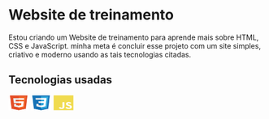 # Website de treinamento
Estou criando um Website de treinamento para aprende mais sobre HTML, CSS e JavaScript. minha meta é concluir esse projeto com um site simples, criativo e moderno usando as tais tecnologias citadas.

## Tecnologias usadas
 <img align="center" alt="Leo-HTML" height="30" width="40" src="https://raw.githubusercontent.com/devicons/devicon/master/icons/html5/html5-original.svg">  <img align="center" alt="Leo-CSS" height="30" width="40" src="https://raw.githubusercontent.com/devicons/devicon/master/icons/css3/css3-original.svg"> <img align="center" alt="Leo-Js" height="30" width="40" src="https://raw.githubusercontent.com/devicons/devicon/master/icons/javascript/javascript-plain.svg">
